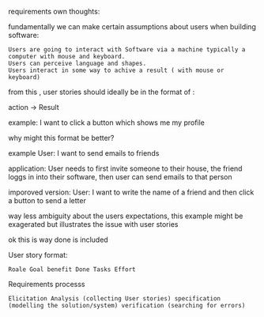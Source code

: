 requirements own thoughts:

fundamentally we can make certain assumptions about users when building software:

    Users are going to interact with Software via a machine typically a computer with mouse and keyboard.
    Users can perceive language and shapes.
    Users interact in some way to achive a result ( with mouse or keyboard)

from this , user stories should ideally be in the format of :

action → Result

example: I want to click a button which shows me my profile

why might this format be better? 

example User: I want to send emails to friends

application: User needs to first invite someone to their house, the friend loggs in into their software, then user can send emails to that person


imporoved version:
User: I want to write the name of a friend and then click a button to send a letter

way less ambiguity about the users expectations, this example might be exagerated but illustrates the issue with user stories


ok this is way done is included

User story format:

    Roale Goal benefit Done Tasks Effort

Requirements processs

    Elicitation Analysis (collecting User stories) specification (modelling the solution/system) verification (searching for errors)